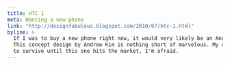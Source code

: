 ```yaml
---
title: HTC 1
meta: Wanting a new phone
link: "http://designfabulous.blogspot.com/2010/07/htc-1.html"
byline: >
  If I was to buy a new phone right now, it would very likely be an Android-operated HTC.
  This concept design by Andrew Kim is nothing short of marvelous. My old Samsung will have
  to survive until this one hits the market, I'm afraid.
---
```

